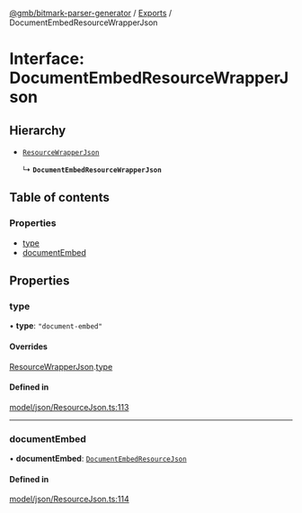 [@gmb/bitmark-parser-generator](../API.md) / [Exports](../modules.md) / DocumentEmbedResourceWrapperJson

# Interface: DocumentEmbedResourceWrapperJson

## Hierarchy

- [`ResourceWrapperJson`](ResourceWrapperJson.md)

  ↳ **`DocumentEmbedResourceWrapperJson`**

## Table of contents

### Properties

- [type](DocumentEmbedResourceWrapperJson.md#type)
- [documentEmbed](DocumentEmbedResourceWrapperJson.md#documentEmbed)

## Properties

### type

• **type**: ``"document-embed"``

#### Overrides

[ResourceWrapperJson](ResourceWrapperJson.md).[type](ResourceWrapperJson.md#type)

#### Defined in

[model/json/ResourceJson.ts:113](https://github.com/getMoreBrain/bitmark-parser-generator/blob/7c62fdc/src/model/json/ResourceJson.ts#L113)

___

### documentEmbed

• **documentEmbed**: [`DocumentEmbedResourceJson`](DocumentEmbedResourceJson.md)

#### Defined in

[model/json/ResourceJson.ts:114](https://github.com/getMoreBrain/bitmark-parser-generator/blob/7c62fdc/src/model/json/ResourceJson.ts#L114)

